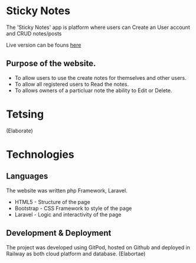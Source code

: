 # Sticky Notes
The 'Sticky Notes' app is platform where users can Create an User account and CRUD notes/posts

Live version can be founs [here](https://web-production-84a2.up.railway.app/)

## Purpose of the website.
- To allow users to use the create notes for themselves and other users.
- To allow all registered users to Read the notes.
- To allows owners of a particluar note the ability to Edit or Delete.

# Tetsing
(Elaborate)

# Technologies
## Languages
The website was written php Framework, Laravel.
- HTML5 - Structure of the page
- Bootstrap - CSS Framework to style of the page
- Laravel - Logic and interactivity of the page

## Development & Deployment
The project was developed using GitPod, hosted on Github and deployed in Railway as both cloud platform and database.
(Elabortae)
